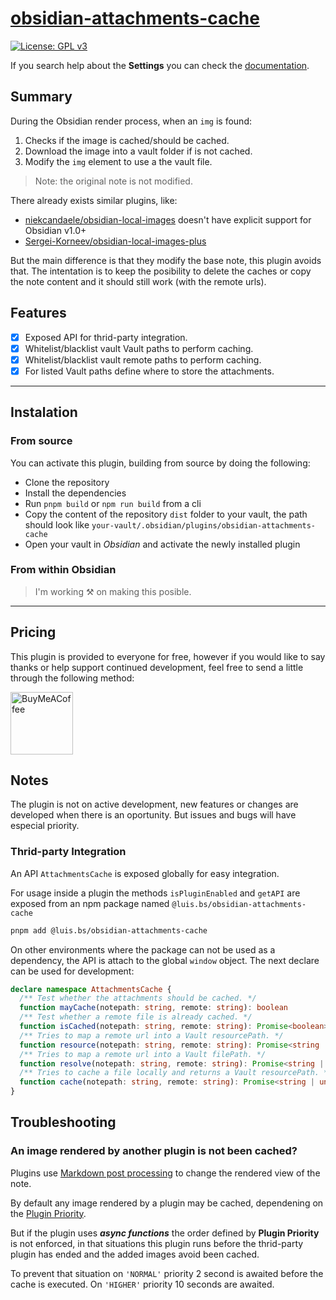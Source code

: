 # [obsidian-attachments-cache](https://github.com/luisbs/obsidian-attachments-cache)

[![License: GPL v3](https://img.shields.io/badge/License-GPL--3.0-blue.svg)](https://opensource.org/licenses/gpl-3)

If you search help about the **Settings** you can check the [documentation](./docs/settings.md).

## Summary

During the Obsidian render process, when an `img` is found:

1. Checks if the image is cached/should be cached.
2. Download the image into a vault folder if is not cached.
3. Modify the `img` element to use a the vault file.

> Note: the original note is not modified.

There already exists similar plugins, like:

- [niekcandaele/obsidian-local-images](https://github.com/niekcandaele/obsidian-local-images) doesn't have explicit support for Obsidian v1.0+
- [Sergei-Korneev/obsidian-local-images-plus](https://github.com/Sergei-Korneev/obsidian-local-images-plus)

But the main difference is that they modify the base note, this plugin avoids that. The intentation is to keep the posibility to delete the caches or copy the note content and it should still work (with the remote urls).

## Features

- [x] Exposed API for thrid-party integration.
- [x] Whitelist/blacklist vault Vault paths to perform caching.
- [x] Whitelist/blacklist vault remote paths to perform caching.
- [x] For listed Vault paths define where to store the attachments.

---

## Instalation

### From source

You can activate this plugin, building from source by doing the following:

- Clone the repository
- Install the dependencies
- Run `pnpm build` or `npm run build` from a cli
- Copy the content of the repository `dist` folder to your vault, the path should look like `your-vault/.obsidian/plugins/obsidian-attachments-cache`
- Open your vault in _Obsidian_ and activate the newly installed plugin

### From within Obsidian

> I'm working ⚒️ on making this posible.

<!-- From Obsidian v1.1+, you can activate this plugin within Obsidian by doing the following:

- Open Settings > Third-party plugin
- Make sure Safe mode is **off**
- Click Browse community plugins
- Search for "Attachments Cache"
- Click Install
- Once installed, close the community plugins window and activate the newly installed plugin -->

---

## Pricing

This plugin is provided to everyone for free, however if you would like to
say thanks or help support continued development, feel free to send a little
through the following method:

[<img src="https://cdn.buymeacoffee.com/buttons/v2/default-yellow.png" alt="BuyMeACoffee" width="100">](https://www.buymeacoffee.com/luisbs)

## Notes

The plugin is not on active development, new features or changes are developed when there is an oportunity. But issues and bugs will have especial priority.

### Thrid-party Integration

An API `AttachmentsCache` is exposed globally for easy integration.

For usage inside a plugin the methods `isPluginEnabled` and `getAPI` are exposed from an npm package named `@luis.bs/obsidian-attachments-cache`

```sh
pnpm add @luis.bs/obsidian-attachments-cache
```

On other environments where the package can not be used as a dependency, the API is attach to the global `window` object. The next declare can be used for development:

```ts
declare namespace AttachmentsCache {
  /** Test whether the attachments should be cached. */
  function mayCache(notepath: string, remote: string): boolean
  /** Test whether a remote file is already cached. */
  function isCached(notepath: string, remote: string): Promise<boolean>
  /** Tries to map a remote url into a Vault resourcePath. */
  function resource(notepath: string, remote: string): Promise<string | undefined>
  /** Tries to map a remote url into a Vault filePath. */
  function resolve(notepath: string, remote: string): Promise<string | undefined>
  /** Tries to cache a file locally and returns a Vault resourcePath. */
  function cache(notepath: string, remote: string): Promise<string | undefined>
}
```

## Troubleshooting

### An image rendered by another plugin is not been cached?

Plugins use [Markdown post processing](https://docs.obsidian.md/Plugins/Editor/Markdown+post+processing) to change the rendered view of the note.

By default any image rendered by a plugin may be cached, dependening on the [Plugin Priority](./docs/settings.md#plugin-priority).

But if the plugin uses _**async functions**_ the order defined by **Plugin Priority** is not enforced, in that situations this plugin runs before the thrid-party plugin has ended and the added images avoid been cached.

To prevent that situation on `'NORMAL'` priority 2 second is awaited before the cache is executed.
On `'HIGHER'` priority 10 seconds are awaited.
